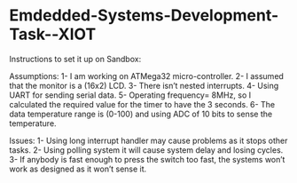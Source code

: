 # Emdedded-Systems-Development-Task--XIOT
Instructions to set it up on Sandbox:


Assumptions:
1-	I am working on ATMega32 micro-controller.
2-	I assumed that the monitor is a (16x2) LCD.
3-	There isn’t nested interrupts.
4-	Using UART for sending serial data.
5-	Operating frequency= 8MHz, so I calculated the required value for the timer to have the 3 seconds.
6-	The data temperature range is (0-100) and using ADC of 10 bits to sense the temperature.

Issues:
1-	Using long interrupt handler may cause problems as it stops other tasks.
2-	Using polling system it will cause system delay and losing cycles.
3-	If anybody is fast enough to press the switch too fast, the systems won’t work as designed as it won’t sense it.
